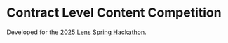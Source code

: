 # Contract Level Content Competition

Developed for the [2025 Lens Spring Hackathon](https://lens.xyz/news/lens-spring-hackathon).
